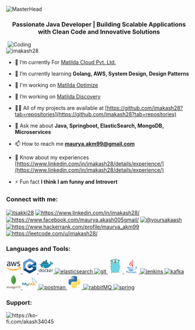 ![MasterHead](https://media.licdn.com/dms/image/D5616AQEAPuFywpLfSA/profile-displaybackgroundimage-shrink_350_1400/0/1713162086801?e=1722470400&v=beta&t=LSytxNQzLq2VN-fcB8Ign7UyVyxPPScyqamrYlri6Jg)
<h3 align="center">Passionate Java Developer | Building Scalable Applications with Clean Code and Innovative Solutions</h3>
<img align="right" alt="Coding" width="500" src="https://adcy.io/wp-content/uploads/2020/04/anti-hacking.gif"

<p align="left"> <img src="https://komarev.com/ghpvc/?username=imakash28&label=Profile%20views&color=0e75b6&style=flat" alt="imakash28" /> </p>

- 🔭 I’m currently For [Matilda Cloud Pvt. Ltd.](https://www.matildacloud.com)

- 🌱 I’m currently learning **Golang, AWS, System Design, Design Patterns**

- 👯 I'm working on [Matilda Optimize](https://www.matildacloud.com/matilda-optimize/)

- 🤝 I’m working on [Matilda Discovery](https://www.matildacloud.com/matilda-discover/)

- 👨‍💻 All of my projects are available at [https://github.com/imakash28?tab=repositories](https://github.com/imakash28?tab=repositories)

- 💬 Ask me about **Java, Springboot, ElasticSearch, MongoDB, Microservices**

- 📫 How to reach me **maurya.akm99@gmail.com**

- 📄 Know about my experiences [https://www.linkedin.com/in/imakash28/details/experience/](https://www.linkedin.com/in/imakash28/details/experience/)

- ⚡ Fun fact **I think I am funny and Introvert**

<h3 align="left">Connect with me:</h3>
<p align="left">
<a href="https://twitter.com/itsakki28" target="blank"><img align="center" src="https://raw.githubusercontent.com/rahuldkjain/github-profile-readme-generator/master/src/images/icons/Social/twitter.svg" alt="itsakki28" height="30" width="40" /></a>
<a href="https://linkedin.com/in/https://www.linkedin.com/in/imakash28/" target="blank"><img align="center" src="https://raw.githubusercontent.com/rahuldkjain/github-profile-readme-generator/master/src/images/icons/Social/linked-in-alt.svg" alt="https://www.linkedin.com/in/imakash28/" height="30" width="40" /></a>
<a href="https://fb.com/https://www.facebook.com/maurya.akash005gmail/" target="blank"><img align="center" src="https://raw.githubusercontent.com/rahuldkjain/github-profile-readme-generator/master/src/images/icons/Social/facebook.svg" alt="https://www.facebook.com/maurya.akash005gmail/" height="30" width="40" /></a>
<a href="https://instagram.com/@yoursakaash" target="blank"><img align="center" src="https://raw.githubusercontent.com/rahuldkjain/github-profile-readme-generator/master/src/images/icons/Social/instagram.svg" alt="@yoursakaash" height="30" width="40" /></a>
<a href="https://www.hackerrank.com/https://www.hackerrank.com/profile/maurya_akm99" target="blank"><img align="center" src="https://raw.githubusercontent.com/rahuldkjain/github-profile-readme-generator/master/src/images/icons/Social/hackerrank.svg" alt="https://www.hackerrank.com/profile/maurya_akm99" height="30" width="40" /></a>
<a href="https://www.leetcode.com/https://leetcode.com/u/imakash28/" target="blank"><img align="center" src="https://raw.githubusercontent.com/rahuldkjain/github-profile-readme-generator/master/src/images/icons/Social/leet-code.svg" alt="https://leetcode.com/u/imakash28/" height="30" width="40" /></a>
</p>

<h3 align="left">Languages and Tools:</h3>
<p align="left"> <a href="https://aws.amazon.com" target="_blank" rel="noreferrer"> <img src="https://raw.githubusercontent.com/devicons/devicon/master/icons/amazonwebservices/amazonwebservices-original-wordmark.svg" alt="aws" width="40" height="40"/> </a> <a href="https://www.w3schools.com/cpp/" target="_blank" rel="noreferrer"> <img src="https://raw.githubusercontent.com/devicons/devicon/master/icons/cplusplus/cplusplus-original.svg" alt="cplusplus" width="40" height="40"/> </a> <a href="https://www.docker.com/" target="_blank" rel="noreferrer"> <img src="https://raw.githubusercontent.com/devicons/devicon/master/icons/docker/docker-original-wordmark.svg" alt="docker" width="40" height="40"/> </a> <a href="https://www.elastic.co" target="_blank" rel="noreferrer"> <img src="https://www.vectorlogo.zone/logos/elastic/elastic-icon.svg" alt="elasticsearch" width="40" height="40"/> </a> <a href="https://git-scm.com/" target="_blank" rel="noreferrer"> <img src="https://www.vectorlogo.zone/logos/git-scm/git-scm-icon.svg" alt="git" width="40" height="40"/> </a> <a href="https://golang.org" target="_blank" rel="noreferrer"> <img src="https://raw.githubusercontent.com/devicons/devicon/master/icons/go/go-original.svg" alt="go" width="40" height="40"/> </a> <a href="https://www.java.com" target="_blank" rel="noreferrer"> <img src="https://raw.githubusercontent.com/devicons/devicon/master/icons/java/java-original.svg" alt="java" width="40" height="40"/> </a> <a href="https://www.jenkins.io" target="_blank" rel="noreferrer"> <img src="https://www.vectorlogo.zone/logos/jenkins/jenkins-icon.svg" alt="jenkins" width="40" height="40"/> </a> <a href="https://kafka.apache.org/" target="_blank" rel="noreferrer"> <img src="https://www.vectorlogo.zone/logos/apache_kafka/apache_kafka-icon.svg" alt="kafka" width="40" height="40"/> </a> <a href="https://www.mongodb.com/" target="_blank" rel="noreferrer"> <img src="https://raw.githubusercontent.com/devicons/devicon/master/icons/mongodb/mongodb-original-wordmark.svg" alt="mongodb" width="40" height="40"/> </a> <a href="https://www.mysql.com/" target="_blank" rel="noreferrer"> <img src="https://raw.githubusercontent.com/devicons/devicon/master/icons/mysql/mysql-original-wordmark.svg" alt="mysql" width="40" height="40"/> </a> <a href="https://postman.com" target="_blank" rel="noreferrer"> <img src="https://www.vectorlogo.zone/logos/getpostman/getpostman-icon.svg" alt="postman" width="40" height="40"/> </a> <a href="https://www.python.org" target="_blank" rel="noreferrer"> <img src="https://raw.githubusercontent.com/devicons/devicon/master/icons/python/python-original.svg" alt="python" width="40" height="40"/> </a> <a href="https://www.rabbitmq.com" target="_blank" rel="noreferrer"> <img src="https://www.vectorlogo.zone/logos/rabbitmq/rabbitmq-icon.svg" alt="rabbitMQ" width="40" height="40"/> </a> <a href="https://spring.io/" target="_blank" rel="noreferrer"> <img src="https://www.vectorlogo.zone/logos/springio/springio-icon.svg" alt="spring" width="40" height="40"/> </a> </p>

<h3 align="left">Support:</h3>
<p><a href="https://www.buymeacoffee.com/https://ko-fi.com/akash34045"> <img align="left" src="https://cdn.buymeacoffee.com/buttons/v2/default-yellow.png" height="50" width="210" alt="https://ko-fi.com/akash34045" /></a></p><br><be>

